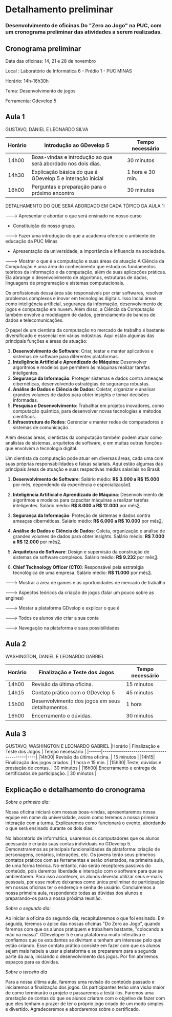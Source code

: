 # Detalhamento preliminar

### Desenvolvimento de oficinas Do "Zero ao Jogo" na PUC, com um cronograma preliminar das atividades a serem realizadas.

## Cronograma preliminar

Data das oficinas: 14, 21 e 28 de novembro

Local : Laboratório de Informática 6 - Prédio 1 - PUC MINAS

Horário: 14h-16h30h

Tema: Desenvolvimento de jogos

Ferramenta: Gdevelop 5


## Aula 1

GUSTAVO, DANIEL E LEONARDO SILVA

|Horário | Introdução ao GDevelop 5  | Tempo necessário |
|------|-----------------------------------------|----|
|14h00| Boas-vindas e introdução ao que será abordado nos dois dias.| 30 minutos | 
|14h30| Explicação básica do que é GDevelop 5 e interação inicial | 1 hora e 30 min. |
|16h00| Perguntas e preparação para o próximo encontro   | 30 minutos |



 DETALHAMENTO DO QUE SERÁ ABORDADO EM CADA TÓPICO DA AULA 1:

 ---> Apresentar e abordar o que será ensinado no nosso curso
 * Constituição do nosso grupo.
 
 ---> Fazer uma introdução do que a academia oferece o ambiente de educação da PUC Minas
* Apresentação da universidade, a importância e influencia na sociedade.
 
 ---> Mostrar o que é a computação e suas áreas de atuação
 A Ciência da Computação é uma área do conhecimento que estuda os fundamentos teóricos da informação e da computação, além de suas aplicações práticas. Ela abrange o desenvolvimento de algoritmos, estruturas de dados, linguagens de programação e sistemas computacionais.

 Os profissionais dessa área são responsáveis por criar softwares, resolver problemas complexos e inovar em tecnologias digitais. Isso inclui áreas como inteligência artificial, segurança da informação, desenvolvimento de jogos e computação em nuvem. Além disso, a Ciência da Computação também envolve a modelagem de dados, gerenciamento de bancos de dados e telecomunicações.

 O papel de um cientista da computação no mercado de trabalho é bastante diversificado e essencial em várias indústrias. Aqui estão algumas das principais funções e áreas de atuação:

1. **Desenvolvimento de Software**: Criar, testar e manter aplicativos e sistemas de software para diferentes plataformas.
2. **Inteligência Artificial e Aprendizado de Máquina**: Desenvolver algoritmos e modelos que permitem às máquinas realizar tarefas inteligentes.
3. **Segurança da Informação**: Proteger sistemas e dados contra ameaças cibernéticas, desenvolvendo estratégias de segurança robustas.
4. **Análise de Dados e Ciência de Dados**: Coletar, organizar e analisar grandes volumes de dados para obter insights e tomar decisões informadas.
5. **Pesquisa e Desenvolvimento**: Trabalhar em projetos inovadores, como computação quântica, para desenvolver novas tecnologias e métodos científicos.
6. **Infraestrutura de Redes**: Gerenciar e manter redes de computadores e sistemas de comunicação.

Além dessas áreas, cientistas da computação também podem atuar como analistas de sistemas, arquitetos de software, e em muitas outras funções que envolvem a tecnologia digital.

Um cientista da computação pode atuar em diversas áreas, cada uma com suas próprias responsabilidades e faixas salariais. Aqui estão algumas das principais áreas de atuação e suas respectivas médias salariais no Brasil:

1. **Desenvolvimento de Software**: Salário médio: **R$ 3.000 a R$ 15.000** por mês, dependendo da experiência e especialização[1](https://www.unit.br/blog/areas-de-atuacao-ciencia-da-computacao).

2. **Inteligência Artificial e Aprendizado de Máquina**: Desenvolvimento de algoritmos e modelos para capacitar máquinas a realizar tarefas inteligentes. Salário médio: **R$ 8.000 a R$ 12.000** por mês[2](https://www.faesa.br/blog/cientista-da-computacao-funcao-salarios-e-perfil).

3. **Segurança da Informação**: Proteção de sistemas e dados contra ameaças cibernéticas. Salário médio: **R$ 6.000 a R$ 10.000** por mês[2](https://www.faesa.br/blog/cientista-da-computacao-funcao-salarios-e-perfil).

4. **Análise de Dados e Ciência de Dados**: Coleta, organização e análise de grandes volumes de dados para obter insights. Salário médio: **R$ 7.000 a R$ 12.000** por mês[2](https://www.faesa.br/blog/cientista-da-computacao-funcao-salarios-e-perfil).

5. **Arquitetura de Software**: Design e supervisão da construção de sistemas de software complexos. Salário médio: **R$ 9.232** por mês[3](https://bing.com/search?q=%c3%a1reas+de+atua%c3%a7%c3%a3o+de+um+cientista+da+computa%c3%a7%c3%a3o+e+seus+respectivos+sal%c3%a1rios).

6. **Chief Technology Officer (CTO)**: Responsável pela estratégia tecnológica de uma empresa. Salário médio: **R$ 11.000** por mês[3](https://bing.com/search?q=%c3%a1reas+de+atua%c3%a7%c3%a3o+de+um+cientista+da+computa%c3%a7%c3%a3o+e+seus+respectivos+sal%c3%a1rios).

 ---> Mostrar a área de games e as oportunidades de mercado de trabalho

 ---> Aspectos teóricos da criação de jogos (falar um pouco sobre as engines)
 
 ---> Mostar a plataforma GDvelop e explicar o que é
 
 ---> Todos os alunos vão criar a sua conta
 
 ---> Navegação na plataforma e suas possibilidades


## Aula 2

WASHINGTON, DANIEL E LEONARDO GABRIEL

|Horário | Finalização e Teste dos Jogos  | Tempo necessário |
|------|-----------------------------------------|----|
|14h00| Revisão da última oficina. | 15 minutos | 
|14h15| Contato prático com o GDevelop 5 |  45 minutos |
|15h00| Desenvolvimento dos jogos em seus detalhamentos. | 1 hora |
|16h00| Encerramento e dúvidas. | 30 minutos |




## Aula 3

GUSTAVO, WASHINGTON E LEONARDO GABRIEL
|Horário | Finalização e Teste dos Jogos  | Tempo necessário |
|------|-----------------------------------------|----|
|14h00| Revisão da última oficina. | 15 minutos | 
|14h15| Finalização dos jogos criados. | 1 hora e 15 min. |
|15h30| Teste, dúvidas e prestação de contas. | 30 minutos | 
|16h00| Encerramento e entrega de certificados de participação. | 30 minutos |




## Explicação e detalhamento do cronograma


*Sobre o primeiro dia:*

  Nossa oficina iniciará com nossas boas-vindas, apresentaremos nossa equipe em nome da universidade, assim como teremos a nossa primeira interação com a turma. Explicaremos como funcionará o evento, abordando o que será ensinado durante os dois dias.
  
  No laboratório de informática, usaremos os computadores que os alunos acessarão e criarão suas contas individuais no GDevelop 5. Demonstraremos as principais funcionalidades da plataforma: criação de personagens, cenários, interações, etc. Os jovens terão seus primeiros contatos práticos com as ferramentas e serão orientados, na primeira aula, de uma forma teórica. No entanto, não serão receptores passivos do conteúdo, pois daremos liberdade e interação com o software para que se ambientarem. Para isso acontecer, os alunos deverão utilizar seus e-mails pessoais, por esse motivo deixamos como única preliminar de participação em nossas oficinas ter o endereço e senha de usuário. Concluiremos a nossa primeira aula, respondendo todas as dúvidas dos alunos e preparando-os para a nossa próxima reunião.

  
*Sobre o segundo dia:*
  
  Ao iniciar a oficina do segundo dia, recapitularemos o que foi ensinado. Em seguida, teremos o ápice das nossas oficinas "Do Zero ao Jogo", quando faremos com que os alunos pratiquem e trabalhem bastante, "colocando a mão na massa". GDeveloper 5 é uma plataforma muito interativa e confiamos que os estudantes se divirtam e tenham um interesse pelo que estão criando. Esse contato prático consiste em fazer com que os alunos sejam mais habeis a usar a plataforma e se prepararem para a segunda parte da aula, iniciando o desenvolvimento dos jogos. Por fim abriremos espaços para as dúvidas.


*Sobre o terceiro dia*

Para a nossa última aula, faremos uma revisão do conteúdo passado e iniciaremos a finalização dos jogos. Os participantes terão uma visão maior de como terminarão o projeto e passaremos a testá-los. Faremos uma prestação de contas do que os alunos criaram com o objetivo de fazer com que eles tenham o prazer de ter o próprio jogo criado de um modo simples e divertido. Agradeceremos e abordaremos sobre o certificado.



